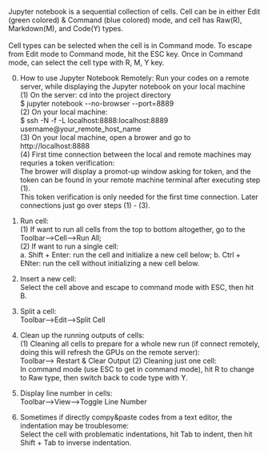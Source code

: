Jupyter notebook is a sequential collection of cells. Cell can be in either Edit (green colored) & Command (blue colored) mode, and
cell has Raw(R), Markdown(M), and Code(Y) types. <br>
<br>
Cell types can be selected when the cell is in Command mode. To escape from Edit mode to Command mode, hit the ESC key. Once in Command mode, can select the cell type with R, M, Y key.<br>

0. How to use Jupyter Notebook Remotely: Run your codes on a remote server, while displaying the Jupyter notebook on your local machine<br>
(1) On the server: cd into the project directory<br>
$ jupyter notebook --no-browser --port=8889<br>
(2) On your local machine:<br>
$ ssh -N -f -L localhost:8888:localhost:8889 username@your_remote_host_name<br>
(3) On your local machine, open a brower and go to http://localhost:8888<br>
(4) First time connection between the local and remote machines may requries a token verification:<br>
The brower will display a promot-up window asking for token, and the token can be found in your remote machine terminal after executing step (1).<br>
This token verification is only needed for the first time connection. Later connections just go over steps (1) - (3).<br>

1. Run cell:<br>
(1) If want to run all cells from the top to bottom altogether, go to the Toolbar-->Cell-->Run All;<br>
(2) If want to run a single cell:<br>
  a. Shift + Enter: run the cell and initialize a new cell below;
  b. Ctrl + ENter: run the cell without initializing a new cell below.<br>

2. Insert a new cell:<br>
Select the cell above and escape to command mode with ESC, then hit B.<br>

3. Split a cell:<br>
Toolbar-->Edit-->Split Cell<br>

4. Clean up the running outputs of cells:<br>
(1) Cleaning all cells to prepare for a whole new run (if connect remotely, doing this will refresh the GPUs on the remote server):<br>
  Toolbar--> Restart & Clear Output
(2) Cleaning just one cell:<br>
  In command mode (use ESC to get in command mode), hit R to change to Raw type, then switch back to code type with Y.<br>

5. Display line number in cells:<br>
Toolbar-->View-->Toggle Line Number<br>

6. Sometimes if directly compy&paste codes from a text editor, the indentation may be troublesome:<br>
Select the cell with problematic indentations, hit Tab to indent, then hit Shift + Tab to inverse indentation.<br>


